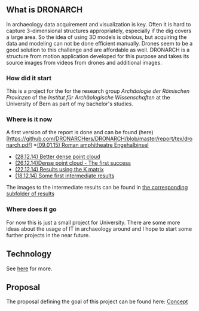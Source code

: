 ## What is DRONARCH
In archaeology data acquirement and visualization is key. Often it is hard to capture 3-dimensional structures appropriately, especially if the dig covers a large area.
So the idea of using 3D models is obvious, but acquiring the data and modeling can not be done efficient manually.
Drones seem to be a good solution to this challenge and are affordable as well.
DRONARCH is a structure from motion application developed for this purpose and takes its source images from videos from drones and additional images.

### How did it start
This is a project for the for the research group _Archäologie der Römischen Provinzen_ of the _Institut für Archäologische Wissenschaften_ at the University of Bern as part of my bachelor's studies.

### Where is it now

A first version of the report is done and can be found (here)[https://github.com/DRONARCHers/DRONARCH/blob/master/report/tex/dronarch.pdf]
*[(09.01.15) Roman amphitheatre Engehalbinsel](https://github.com/DRONARCHers/DRONARCH/wiki/Intermediate-Results-%2809.01.15%29)
* [(28.12.14) Better dense point cloud](https://github.com/DRONARCHers/DRONARCH/wiki/Intermediate-Results-%2828.12.14%29)
* [(26.12.14)Dense point cloud - The first success](https://github.com/DRONARCHers/DRONARCH/wiki/Intermediate-Results-%2826.12.14%29)
* [(22.12.14) Results using the K matrix](https://github.com/DRONARCHers/DRONARCH/wiki/Intermediate-Results-%2822.12.14%29)
* [(18.12.14) Some first intermediate results](https://github.com/DRONARCHers/DRONARCH/wiki/Intermediate-Results-%2818.12.14%29)


The images to the intermediate results can be found in [the corresponding subfolder of results](https://github.com/DRONARCHers/DRONARCH/tree/master/results)

### Where does it go
For now this is just a small project for University.
There are some more ideas about the usage of IT in archaeology around and I hope to start some further projects in the near future.

## Technology
See [here](https://github.com/DRONARCHers/DRONARCH/wiki/Technology-used) for more.

## Proposal
The proposal defining the goal of this project can be found here: [Concept](https://github.com/DRONARCHers/DRONARCH/tree/master/concept)